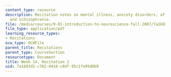 ```yaml
---
content_type: resource
description: Recitation notes on mental illness, anxiety disorders, affective disorders,
  and schizophrenia.
file: /media/courses/9-01-introduction-to-neuroscience-fall-2007/7a1683d2c7820418c8df95c1fe95d0b9_wk14_sechand1203.pdf
file_type: application/pdf
learning_resource_types:
- Recitations
ocw_type: OCWFile
parent_title: Recitations
parent_type: CourseSection
resourcetype: Document
title: Week 14, Recitation 2
uid: 7a1683d2-c782-0418-c8df-95c1fe95d0b9
---
```

